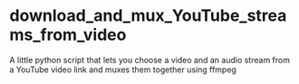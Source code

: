 # download_and_mux_YouTube_streams_from_video
A little python script that lets you choose a video and an audio stream from a YouTube video link and muxes them together using ffmpeg
